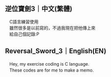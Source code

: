 
## 逆位寶劍3｜中文(繁體)
　C語言練習使用  
　雖然很多是以前寫的，不過我現在把他傳上來  
　給自己個記錄:P  

## Reversal_Sword_3｜English(EN)
　Hey, my exercise coding is C language.  
　These codes are for me to make a memo.
